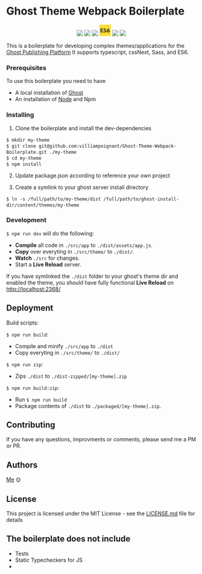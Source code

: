 # Ghost Theme Webpack Boilerplate
<p align="center">
  <img height="30px" src="https://ghost.org/logo.svg">
  <img height="30px" src="https://github.com/MoOx/postcss-cssnext/raw/master/logo/cssnext-256.png">
  <img height="30px" src="http://sass-lang.com/assets/img/styleguide/color-1c4aab2b.png">
  <img height="30px" src="https://raw.githubusercontent.com/github/explore/6c6508f34230f0ac0d49e847a326429eefbfc030/topics/es6/es6.png">
  <img height="30px" src="https://upload.wikimedia.org/wikipedia/commons/2/29/TypeScript_Logo_%28Blue%29.svg">
  <img height="30px" src="https://raw.githubusercontent.com/webpack/media/master/logo/icon.png">
</p>

This is a boilerplate for developing complex themes/applications for the [Ghost Publishing Platform](https://ghost.org)
It supports typescript, cssNext, Sass, and ES6.


### Prerequisites

To use this boilerplate you need to have
* A local installation of [Ghost](https://docs.ghost.org/v1.0.0/docs/install-local)
* An installation of [Node](https://nodejs.org/en/) and Npm

### Installing

1. Clone the boilerplate and install the dev-dependencies
  ```
  $ mkdir my-theme
  $ git clone git@github.com:villiampoignant/Ghost-Theme-Webpack-Boilerplate.git ./my-theme
  $ cd my-theme
  $ npm install
  ```

2. Update package.json according to reference your own project

3. Create a symlink to your ghost server install directory
  ```
  $ ln -s /full/path/to/my-theme/dist /full/path/to/ghost-install-dir/content/themes/my-theme
  ```

### Development

`$ npm run dev` will do the following:

* **Compile** all code in `./src/app` to `./dist/assets/app.js`.
* **Copy** over everyting in `./src/theme/` to `./dist/`.
* **Watch** `./src` for changes.
* Start a **Live Reload** server.

If you have symlinked the `./dist` folder to your ghost's theme dir and enabled the theme, you should have fully functional **Live Reload** on [http://localhost:2368/]()

## Deployment

Build scripts:

`$ npm run build`:
* Compile and minify `./src/app` to `./dist`
* Copy everyting in `./src/theme/` to `./dist/`

`$ npm run zip`:
* Zips `./dist` to `./dist-zipped/[my-theme].zip`

`$ npm run build:zip`:
* Run `$ npm run build`
* Package contents of `./dist` to `./packaged/[my-theme].zip`.

## Contributing

If you have any questions, improvments or comments, please send me a PM or PR.

## Authors

[Me](https://villi.am) :sun_with_face:

## License

This project is licensed under the MIT License - see the [LICENSE.md](LICENSE.md) file for details

## The boilerplate does not include

* Tests
* Static Typecheckers for JS
* 
